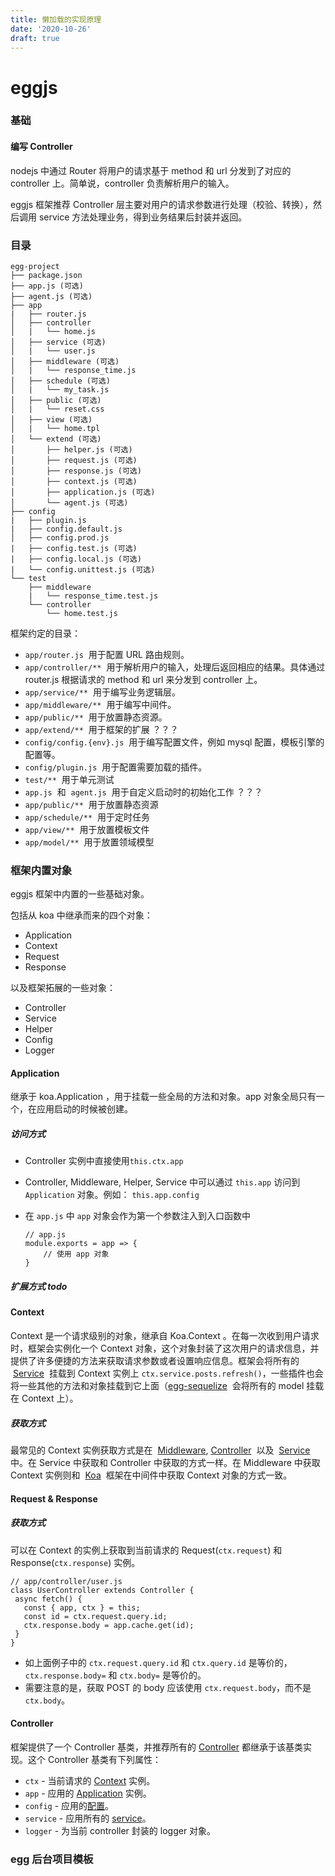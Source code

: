 ```yaml
---
title: 懒加载的实现原理
date: '2020-10-26'
draft: true
---
```


# eggjs

### 基础

#### 编写 Controller

nodejs 中通过 Router 将用户的请求基于 method 和 url 分发到了对应的 controller 上。简单说，controller 负责解析用户的输入。

eggjs 框架推荐 Controller 层主要对用户的请求参数进行处理（校验、转换），然后调用 service 方法处理业务，得到业务结果后封装并返回。

### 目录

```
egg-project
├── package.json
├── app.js (可选)
├── agent.js (可选)
├── app
|   ├── router.js
│   ├── controller
│   |   └── home.js
│   ├── service (可选)
│   |   └── user.js
│   ├── middleware (可选)
│   |   └── response_time.js
│   ├── schedule (可选)
│   |   └── my_task.js
│   ├── public (可选)
│   |   └── reset.css
│   ├── view (可选)
│   |   └── home.tpl
│   └── extend (可选)
│       ├── helper.js (可选)
│       ├── request.js (可选)
│       ├── response.js (可选)
│       ├── context.js (可选)
│       ├── application.js (可选)
│       └── agent.js (可选)
├── config
|   ├── plugin.js
|   ├── config.default.js
│   ├── config.prod.js
|   ├── config.test.js (可选)
|   ├── config.local.js (可选)
|   └── config.unittest.js (可选)
└── test
    ├── middleware
    |   └── response_time.test.js
    └── controller
        └── home.test.js
```

框架约定的目录：

- `app/router.js`  用于配置 URL 路由规则。
- `app/controller/**`  用于解析用户的输入，处理后返回相应的结果。具体通过 router.js 根据请求的 method 和 url 来分发到 controller 上。
- `app/service/**`  用于编写业务逻辑层。
- `app/middleware/**`  用于编写中间件。
- `app/public/**`  用于放置静态资源。
- `app/extend/**`  用于框架的扩展 ？？？
- `config/config.{env}.js`  用于编写配置文件，例如 mysql 配置，模板引擎的配置等。
- `config/plugin.js`  用于配置需要加载的插件。
- `test/**`  用于单元测试
- `app.js`  和  `agent.js`  用于自定义启动时的初始化工作 ？？？
- `app/public/**`  用于放置静态资源
- `app/schedule/**`  用于定时任务
- `app/view/**`  用于放置模板文件
- `app/model/**`  用于放置领域模型

### 框架内置对象

eggjs 框架中内置的一些基础对象。

包括从 koa 中继承而来的四个对象：

- Application
- Context
- Request
- Response

以及框架拓展的一些对象：

- Controller
- Service
- Helper
- Config
- Logger

#### Application

继承于 koa.Application ，用于挂载一些全局的方法和对象。app 对象全局只有一个，在应用启动的时候被创建。

##### 访问方式

- Controller 实例中直接使用`this.ctx.app`

- Controller, Middleware, Helper, Service 中可以通过 `this.app` 访问到 `Application` 对象。例如： `this.app.config`

- 在 `app.js` 中 `app` 对象会作为第一个参数注入到入口函数中

  ```
  // app.js
  module.exports = app => {
      // 使用 app 对象
  }
  ```

##### 扩展方式 todo

#### Context

Context 是一个请求级别的对象，继承自 Koa.Context 。在每一次收到用户请求时，框架会实例化一个 Context 对象，这个对象封装了这次用户的请求信息，并提供了许多便捷的方法来获取请求参数或者设置响应信息。框架会将所有的  [Service](http://eggjs.org/zh-cn/basics/service.html)  挂载到 Context 实例上 `ctx.service.posts.refresh()`，一些插件也会将一些其他的方法和对象挂载到它上面（[egg-sequelize](https://github.com/eggjs/egg-sequelize)  会将所有的 model 挂载在 Context 上）。

##### 获取方式

最常见的 Context 实例获取方式是在  [Middleware](http://eggjs.org/zh-cn/basics/middleware.html), [Controller](http://eggjs.org/zh-cn/basics/controller.html)  以及  [Service](http://eggjs.org/zh-cn/basics/service.html)  中。在 Service 中获取和 Controller 中获取的方式一样。在 Middleware 中获取 Context 实例则和  [Koa](http://koajs.com/)  框架在中间件中获取 Context 对象的方式一致。

#### Request & Response

##### 获取方式

可以在 Context 的实例上获取到当前请求的 Request(`ctx.request`) 和 Response(`ctx.response`) 实例。

```
// app/controller/user.js
class UserController extends Controller {
 async fetch() {
   const { app, ctx } = this;
   const id = ctx.request.query.id;
   ctx.response.body = app.cache.get(id);
 }
}

```

- 如上面例子中的 `ctx.request.query.id` 和 `ctx.query.id` 是等价的，`ctx.response.body=` 和 `ctx.body=` 是等价的。
- 需要注意的是，获取 POST 的 body 应该使用 `ctx.request.body`，而不是 `ctx.body`。

#### Controller

框架提供了一个 Controller 基类，并推荐所有的 [Controller](http://eggjs.org/zh-cn/basics/controller.html) 都继承于该基类实现。这个 Controller 基类有下列属性：

- `ctx` - 当前请求的 [Context](http://eggjs.org/zh-cn/basics/objects.html#context) 实例。
- `app` - 应用的 [Application](http://eggjs.org/zh-cn/basics/objects.html#application) 实例。
- `config` - 应用的[配置](http://eggjs.org/zh-cn/basics/config.html)。
- `service` - 应用所有的 [service](http://eggjs.org/zh-cn/basics/service.html)。
- `logger` - 为当前 controller 封装的 logger 对象。

### egg 后台项目模板
